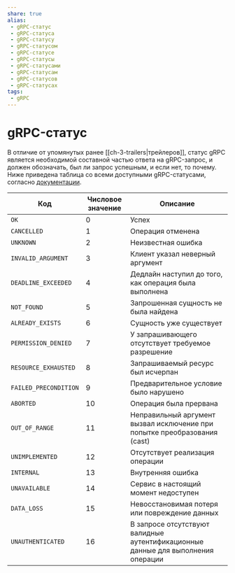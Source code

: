 ```yaml
---
share: true
alias:
 - gRPC-статус
 - gRPC-статуса
 - gRPC-статусу
 - gRPC-статусом
 - gRPC-статусе
 - gRPC-статусы
 - gRPC-статусами
 - gRPC-статусам
 - gRPC-статусов
 - gRPC-статусах
tags:
 - gRPC
---
```

# gRPC-статус
В отличие от упомянутых ранее [[ch-3-trailers|трейлеров]], статус gRPC является необходимой составной частью ответа на gRPC-запрос, и должен обозначать, был ли запрос успешным, и если нет, то почему. Ниже приведена таблица со всеми доступными gRPC-статусами, согласно [документации](https://grpc.github.io/grpc/core/md_doc_statuscodes.html).

|Код|Числовое значение|Описание|
|---|---|---|
|`OK`|0|Успех|
|`CANCELLED`|1|Операция отменена|
|`UNKNOWN`|2|Неизвестная ошибка|
|`INVALID_ARGUMENT`|3|Клиент указал неверный аргумент|
|`DEADLINE_EXCEEDED`|4|Дедлайн наступил до того, как операция была выполнена|
|`NOT_FOUND`|5|Запрошенная сущность не была найдена|
|`ALREADY_EXISTS`|6|Сущность уже существует|
|`PERMISSION_DENIED`|7|У запрашивающего отсутствует требуемое разрешение|
|`RESOURCE_EXHAUSTED`|8|Запрашиваемый ресурс был исчерпан|
|`FAILED_PRECONDITION`|9|Предварительное условие было нарушено|
|`ABORTED`|10|Операция была прервана|
|`OUT_OF_RANGE`|11|Неправильный аргумент вызвал исключение при попытке преобразования (cast)|
|`UNIMPLEMENTED`|12|Отсутствует реализация операции|
|`INTERNAL`|13|Внутренняя ошибка|
|`UNAVAILABLE`|14|Сервис в настоящий момент недоступен|
|`DATA_LOSS`|15|Невосстановимая потеря или повреждение данных|
|`UNAUTHENTICATED`|16|В запросе отсутствуют валидные аутентификационные данные для выполнения операции|
